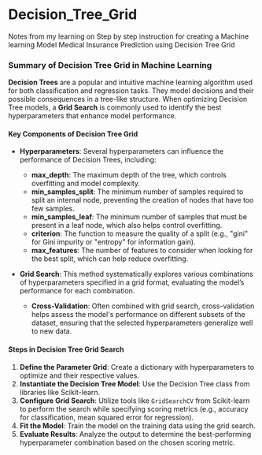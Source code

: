 # Decision_Tree_Grid
Notes from my learning on Step by step instruction for creating a Machine learning Model Medical Insurance Prediction using Decision Tree Grid

### Summary of Decision Tree Grid in Machine Learning

**Decision Trees** are a popular and intuitive machine learning algorithm used for both classification and regression tasks. They model decisions and their possible consequences in a tree-like structure. When optimizing Decision Tree models, a **Grid Search** is commonly used to identify the best hyperparameters that enhance model performance.

#### Key Components of Decision Tree Grid

- **Hyperparameters**: Several hyperparameters can influence the performance of Decision Trees, including:
  - **max_depth**: The maximum depth of the tree, which controls overfitting and model complexity.
  - **min_samples_split**: The minimum number of samples required to split an internal node, preventing the creation of nodes that have too few samples.
  - **min_samples_leaf**: The minimum number of samples that must be present in a leaf node, which also helps control overfitting.
  - **criterion**: The function to measure the quality of a split (e.g., "gini" for Gini impurity or "entropy" for information gain).
  - **max_features**: The number of features to consider when looking for the best split, which can help reduce overfitting.

- **Grid Search**: This method systematically explores various combinations of hyperparameters specified in a grid format, evaluating the model’s performance for each combination.
  - **Cross-Validation**: Often combined with grid search, cross-validation helps assess the model's performance on different subsets of the dataset, ensuring that the selected hyperparameters generalize well to new data.

#### Steps in Decision Tree Grid Search

1. **Define the Parameter Grid**: Create a dictionary with hyperparameters to optimize and their respective values.
2. **Instantiate the Decision Tree Model**: Use the Decision Tree class from libraries like Scikit-learn.
3. **Configure Grid Search**: Utilize tools like `GridSearchCV` from Scikit-learn to perform the search while specifying scoring metrics (e.g., accuracy for classification, mean squared error for regression).
4. **Fit the Model**: Train the model on the training data using the grid search.
5. **Evaluate Results**: Analyze the output to determine the best-performing hyperparameter combination based on the chosen scoring metric.

